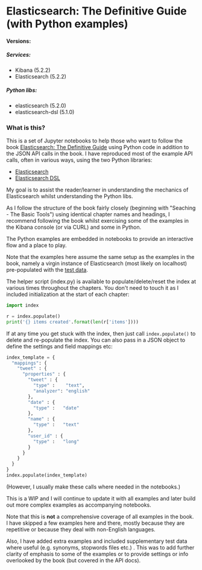 # Elasticsearch: The Definitive Guide (with Python examples) #

#### Versions: ####

##### Services:
* Kibana (5.2.2)
* Elasticsearch (5.2.2)

##### Python libs:
* elasticsearch (5.2.0)
* elasticsearch-dsl (5.1.0)

### What is this?

This is a set of Jupyter notebooks to help those who want to follow the book [Elasticsearch: The Definitive Guide](https://www.elastic.co/guide/en/elasticsearch/guide/master/index.html) using Python code in addition to the JSON API calls in the book. I have reproduced most of the example API calls, often in various ways, using the two Python libraries:

* [Elasticsearch](http://elasticsearch-py.readthedocs.io/en/master/index.html)
* [Elasticsearch DSL](http://elasticsearch-dsl.readthedocs.io/en/latest/index.html)

My goal is to assist the reader/learner in understanding the mechanics of Elasticsearch whilst understanding the Python libs.

As I follow the structure of the book fairly closely (beginning with "Seaching - The Basic Tools") using identical chapter names and headings, I recommend following the book whilst exercising some of the examples in the Kibana console (or via CURL) and some in Python.

The Python examples are embedded in notebooks to provide an interactive flow and a place to play.

Note that the examples here assume the same setup as the examples in the book, namely a virgin instance of Elasticsearch (most likely on localhost) pre-populated with the [test data](https://github.com/pgolding/elasticsearch/blob/master/examples.json).

The helper script (index.py) is available to populate/delete/reset the index at various times throughout the chapters. You don't need to touch it as I included initialization at the start of each chapter:

```python
import index

r = index.populate()
print('{} items created'.format(len(r['items'])))
```

If at any time you get stuck with the index, then just call ```index.populate()``` to delete and re-populate the index. You can also pass in a JSON object to define the settings and field mappings etc:

```python
index_template = {
  "mappings": {
    "tweet" : {
      "properties" : {
        "tweet" : {
          "type" :    "text",
          "analyzer": "english"
        },
        "date" : {
          "type" :   "date"
        },
        "name" : {
          "type" :   "text"
        },
        "user_id" : {
          "type" :   "long"
        }
      }
    }
  }
}
index.populate(index_template)
```

(However, I usually make these calls where needed in the notebooks.)

This is a WIP and I will continue to update it with all examples and later build out more complex examples as accompanying notebooks.

Note that this is **not** a comprehensive coverage of all examples in the book. I have skipped a few examples here and there, mostly because they are repetitive or because they deal with non-English languages.

Also, I have added extra examples and included supplementary test data where useful (e.g. synonyms, stopwords files etc.) . This was to add further clarity of emphasis to some of the examples or to provide settings or info overlooked by the book (but covered in the API docs).